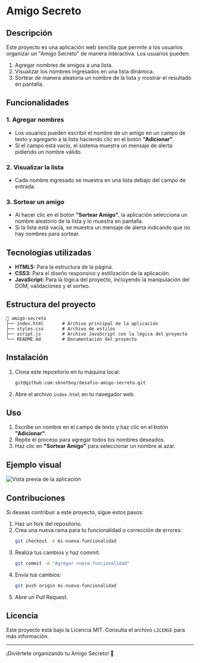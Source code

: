 # Amigo Secreto

## Descripción

Este proyecto es una aplicación web sencilla que permite a los usuarios organizar un "Amigo Secreto" de manera interactiva. Los usuarios pueden:

1. Agregar nombres de amigos a una lista.
2. Visualizar los nombres ingresados en una lista dinámica.
3. Sortear de manera aleatoria un nombre de la lista y mostrar el resultado en pantalla.

## Funcionalidades

### 1. Agregar nombres
- Los usuarios pueden escribir el nombre de un amigo en un campo de texto y agregarlo a la lista haciendo clic en el botón **"Adicionar"**.
- Si el campo está vacío, el sistema muestra un mensaje de alerta pidiendo un nombre válido.

### 2. Visualizar la lista
- Cada nombre ingresado se muestra en una lista debajo del campo de entrada.

### 3. Sortear un amigo
- Al hacer clic en el botón **"Sortear Amigo"**, la aplicación selecciona un nombre aleatorio de la lista y lo muestra en pantalla.
- Si la lista está vacía, se muestra un mensaje de alerta indicando que no hay nombres para sortear.

## Tecnologías utilizadas

- **HTML5:** Para la estructura de la página.
- **CSS3:** Para el diseño responsivo y estilización de la aplicación.
- **JavaScript:** Para la lógica del proyecto, incluyendo la manipulación del DOM, validaciones y el sorteo.

## Estructura del proyecto

```
📂 amigo-secreto
├── index.html       # Archivo principal de la aplicación
├── styles.css       # Archivo de estilos
├── script.js        # Archivo JavaScript con la lógica del proyecto
└── README.md        # Documentación del proyecto
```

## Instalación

1. Clona este repositorio en tu máquina local:
   ```bash
   git@github.com:sknetboy/desafio-amigo-secreto.git
   ```

2. Abre el archivo `index.html` en tu navegador web.

## Uso

1. Escribe un nombre en el campo de texto y haz clic en el botón **"Adicionar"**.
2. Repite el proceso para agregar todos los nombres deseados.
3. Haz clic en **"Sortear Amigo"** para seleccionar un nombre al azar.

## Ejemplo visual

![Vista previa de la aplicación](https://via.placeholder.com/800x400?text=Vista+previa+de+Amigo+Secreto)

## Contribuciones

Si deseas contribuir a este proyecto, sigue estos pasos:

1. Haz un fork del repositorio.
2. Crea una nueva rama para tu funcionalidad o corrección de errores:
   ```bash
   git checkout -b mi-nueva-funcionalidad
   ```
3. Realiza tus cambios y haz commit:
   ```bash
   git commit -m "Agregar nueva funcionalidad"
   ```
4. Envía tus cambios:
   ```bash
   git push origin mi-nueva-funcionalidad
   ```
5. Abre un Pull Request.

## Licencia

Este proyecto está bajo la Licencia MIT. Consulta el archivo `LICENSE` para más información.

---

¡Diviértete organizando tu Amigo Secreto! 🎉

